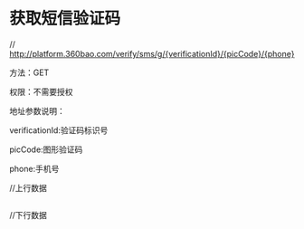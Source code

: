 # 获取短信验证码

// http://platform.360bao.com/verify/sms/g/{verificationId}/{picCode}/{phone}

方法：GET

权限：不需要授权

地址参数说明：

verificationId:验证码标识号

picCode:图形验证码

phone:手机号

//上行数据
```javascript
```

//下行数据
```javascript
```

